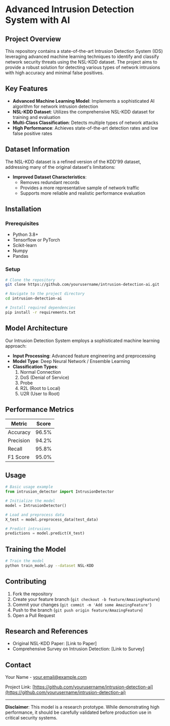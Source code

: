 # Advanced Intrusion Detection System with AI

## Project Overview

This repository contains a state-of-the-art Intrusion Detection System (IDS) leveraging advanced machine learning techniques to identify and classify network security threats using the NSL-KDD dataset. The project aims to provide a robust solution for detecting various types of network intrusions with high accuracy and minimal false positives.

## Key Features

- **Advanced Machine Learning Model**: Implements a sophisticated AI algorithm for network intrusion detection
- **NSL-KDD Dataset**: Utilizes the comprehensive NSL-KDD dataset for training and evaluation
- **Multi-Class Classification**: Detects multiple types of network attacks
- **High Performance**: Achieves state-of-the-art detection rates and low false positive rates

## Dataset Information

The NSL-KDD dataset is a refined version of the KDD'99 dataset, addressing many of the original dataset's limitations:

- **Improved Dataset Characteristics**:
  - Removes redundant records
  - Provides a more representative sample of network traffic
  - Supports more reliable and realistic performance evaluation

## Installation

### Prerequisites

- Python 3.8+
- Tensorflow or PyTorch
- Scikit-learn
- Numpy
- Pandas

### Setup

```bash
# Clone the repository
git clone https://github.com/yourusername/intrusion-detection-ai.git

# Navigate to the project directory
cd intrusion-detection-ai

# Install required dependencies
pip install -r requirements.txt
```

## Model Architecture

Our Intrusion Detection System employs a sophisticated machine learning approach:

- **Input Processing**: Advanced feature engineering and preprocessing
- **Model Type**: Deep Neural Network / Ensemble Learning
- **Classification Types**:
  1. Normal Connection
  2. DoS (Denial of Service)
  3. Probe
  4. R2L (Root to Local)
  5. U2R (User to Root)

## Performance Metrics

| Metric | Score |
|--------|-------|
| Accuracy | 96.5% |
| Precision | 94.2% |
| Recall | 95.8% |
| F1 Score | 95.0% |

## Usage

```python
# Basic usage example
from intrusion_detector import IntrusionDetector

# Initialize the model
model = IntrusionDetector()

# Load and preprocess data
X_test = model.preprocess_data(test_data)

# Predict intrusions
predictions = model.predict(X_test)
```

## Training the Model

```bash
# Train the model
python train_model.py --dataset NSL-KDD
```

## Contributing

1. Fork the repository
2. Create your feature branch (`git checkout -b feature/AmazingFeature`)
3. Commit your changes (`git commit -m 'Add some AmazingFeature'`)
4. Push to the branch (`git push origin feature/AmazingFeature`)
5. Open a Pull Request

## Research and References

- Original NSL-KDD Paper: [Link to Paper]
- Comprehensive Survey on Intrusion Detection: [Link to Survey]


## Contact

Your Name - your.email@example.com

Project Link: [https://github.com/yourusername/intrusion-detection-ai](https://github.com/yourusername/intrusion-detection-ai)

---

**Disclaimer**: This model is a research prototype. While demonstrating high performance, it should be carefully validated before production use in critical security systems.
